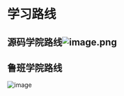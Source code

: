 # 学习路线

## 源码学院路线<img src="images/源码学院.png" alt="image.png"  />



## 鲁班学院路线

![image](images/鲁班学院.png)